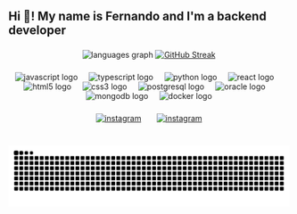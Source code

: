 <h2 align="left">Hi 👋! My name is Fernando and I'm a backend developer</h2>

###

<div align="center">
  <img src="https://github-readme-stats-taupe-sigma.vercel.app/api/top-langs?username=fernandoravaneli&locale=en&hide_title=false&layout=compact&card_width=320&langs_count=6&theme=dracula&hide_border=true" height="150" alt="languages graph"  />
<a href="https://git.io/streak-stats"><img src="https://github-readme-streak-stats-nine-sandy.vercel.app?user=fernandoravaneli&theme=dracula&hide_border=true&border_radius=5&mode=weekly&exclude_days=Sun%2CSat" height="150" alt="GitHub Streak" /></a>
</div>

###

<div align="center">
  <img src="https://cdn.jsdelivr.net/gh/devicons/devicon/icons/javascript/javascript-original.svg" height="30" alt="javascript logo"  />
  <img width="12" />
  <img src="https://cdn.jsdelivr.net/gh/devicons/devicon/icons/typescript/typescript-original.svg" height="30" alt="typescript logo"  />
  <img width="12" />
  <img src="https://cdn.jsdelivr.net/gh/devicons/devicon/icons/python/python-original.svg" height="30" alt="python logo"  />
  <img width="12" />
  <img src="https://cdn.simpleicons.org/react/61DAFB" height="30" alt="react logo"  />
  <img width="12" />
  <img src="https://cdn.jsdelivr.net/gh/devicons/devicon/icons/html5/html5-original.svg" height="30" alt="html5 logo"  />
  <img width="12" />
  <img src="https://cdn.jsdelivr.net/gh/devicons/devicon/icons/css3/css3-original.svg" height="30" alt="css3 logo"  />
  <img width="12" />
  <img src="https://cdn.simpleicons.org/postgresql/4169E1" height="30" alt="postgresql logo"  />
  <img width="12" />
  <img src="https://cdn.simpleicons.org/oracle/F80000" height="30" alt="oracle logo"  />
  <img width="12" />
  <img src="https://cdn.simpleicons.org/mongodb/47A248" height="30" alt="mongodb logo"  />
  <img width="12" />
  <img src="https://cdn.simpleicons.org/docker/2496ED" height="30" alt="docker logo"  />
</div>

###

<p align="center">
  <a href="https://www.linkedin.com/in/fernando-ravaneli/"><img height="35" alt="instagram" title="instagram" src="https://img.shields.io/static/v1?message=LinkedIn&logo=linkedin&label=&color=0077B5&logoColor=white&labelColor=&style=for-the-badge"/></a>
  &#8287;&#8287;&#8287;&#8287;&#8287;
  <a href="https://www.instagram.com/ravaneli_fernando/"><img height="35" alt="instagram" title="instagram" src="https://img.shields.io/static/v1?message=Instagram&logo=instagram&label=&color=E4405F&logoColor=white&labelColor=&style=for-the-badge"/></a>
</p>

###

<br clear="both">

<img src="https://raw.githubusercontent.com/fernandoravaneli/fernandoravaneli/output/snake.svg" alt="Snake animation" />

###
